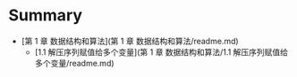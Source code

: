 # Summary

* [第 1 章 数据结构和算法](第 1 章 数据结构和算法/readme.md)
    * [1.1 解压序列赋值给多个变量](第 1 章 数据结构和算法/1.1 解压序列赋值给多个变量/readme.md)
